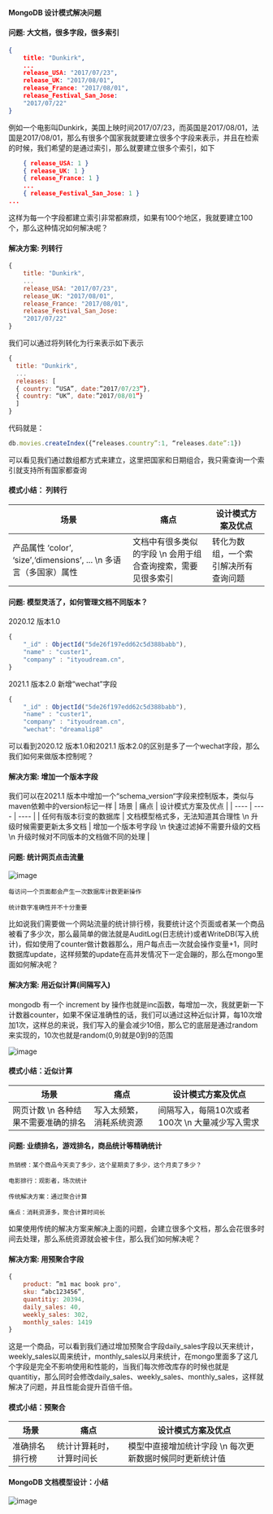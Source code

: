 #### MongoDB 设计模式解决问题

#### 问题: 大文档，很多字段，很多索引
```json
{
    title: "Dunkirk",
    ...
    release_USA: "2017/07/23",
    release_UK: "2017/08/01",
    release_France: "2017/08/01",
    release_Festival_San_Jose:
    "2017/07/22"
}
```

例如一个电影叫Dunkirk，美国上映时间2017/07/23，而英国是2017/08/01，法国是2017/08/01，那么有很多个国家我就要建立很多个字段来表示，并且在检索的时候，我们希望的是通过索引，那么就要建立很多个索引，如下
```json
    { release_USA: 1 }
    { release_UK: 1 }
    { release_France: 1 }
    ...
    { release_Festival_San_Jose: 1 }
...
```
这样为每一个字段都建立索引非常都麻烦，如果有100个地区，我就要建立100个，那么这种情况如何解决呢？

#### 解决方案: 列转行
```javascript
{
    title: "Dunkirk",
    ...
    release_USA: "2017/07/23",
    release_UK: "2017/08/01",
    release_France: "2017/08/01",
    release_Festival_San_Jose:
    "2017/07/22"
}
```
我们可以通过将列转化为行来表示如下表示
```javascript
{
  title: "Dunkirk",
  ...
  releases: [
  { country: “USA”, date:”2017/07/23”},
  { country: “UK”, date:”2017/08/01”}
  ]
}
```
代码就是：
```javascript
db.movies.createIndex({“releases.country”:1, “releases.date”:1})
```
可以看见我们通过数组都方式来建立，这里把国家和日期组合，我只需查询一个索引就支持所有国家都查询

#### 模式小结： 列转行
|  场景   | 痛点  | 设计模式方案及优点  |
|  ----  | ---- |  ---- |
|  产品属性 ‘color’, ‘size’,‘dimensions’, ... \\n 多语言（多国家）属性 | 文档中有很多类似的字段 \\n 会用于组合查询搜索，需要见很多索引 | 转化为数组，一个索引解决所有查询问题  |

#### 问题: 模型灵活了，如何管理文档不同版本？
2020.12 版本1.0
```javascript
{
    "_id" : ObjectId("5de26f197edd62c5d388babb"),
    "name" : "custer1",
    "company" : "ityoudream.cn",
}
```

2021.1 版本2.0 新增“wechat”字段
```javascript
{
    "_id" : ObjectId("5de26f197edd62c5d388babb"),
    "name" : "custer1",
    "company" : "ityoudream.cn",
    "wechat": "dreamalip8"
```

可以看到2020.12 版本1.0和2021.1 版本2.0的区别是多了一个wechat字段，那么我们如何来做版本控制呢？

#### 解决方案: 增加一个版本字段
我们可以在2021.1 版本中增加一个“schema_version“字段来控制版本，类似与maven依赖中的version标记一样
|  场景   | 痛点  | 设计模式方案及优点  |
|  ----  | ---- |  ---- |
| 任何有版本衍变的数据库 | 文档模型格式多，无法知道其合理性 \\n 升级时候需要更新太多文档 | 增加一个版本号字段 \\n 快速过滤掉不需要升级的文档 \\n 升级时候对不同版本的文档做不同的处理 |

#### 问题: 统计网页点击流量
![image](/mongodb/counter.png) 

```
每访问一个页面都会产生一次数据库计数更新操作

统计数字准确性并不十分重要
```

比如说我们需要做一个网站流量的统计排行榜，我要统计这个页面或者某一个商品被看了多少次，那么最简单的做法就是AuditLog(日志统计)或者WriteDB(写入统计)，假如使用了counter做计数器那么，用户每点击一次就会操作变量+1，同时数据库update，这样频繁的update在高并发情况下一定会蹦的，那么在mongo里面如何解决呢？


#### 解决方案: 用近似计算(间隔写入)
mongodb 有一个 increment by 操作也就是inc函数，每增加一次，我就更新一下计数器counter，如果不保证准确性的话，我们可以通过这种近似计算，每10次增加1次，这样总的来说，我们写入的量会减少10倍，那么它的底层是通过random来实现的，10次也就是random(0,9)就是0到9的范围

![image](/mongodb/sj1.png) 

#### 模式小结：近似计算
|  场景   | 痛点  | 设计模式方案及优点  |
|  ----  | ---- |  ---- |
| 网页计数 \\n 各种结果不需要准确的排名 | 写入太频繁，消耗系统资源 | 间隔写入，每隔10次或者100次 \\n 大量减少写入需求 |

#### 问题: 业绩排名，游戏排名，商品统计等精确统计
```
热销榜：某个商品今天卖了多少，这个星期卖了多少，这个月卖了多少？

电影排行：观影者，场次统计

传统解决方案：通过聚合计算

痛点：消耗资源多，聚合计算时间长
```
如果使用传统的解决方案来解决上面的问题，会建立很多个文档，那么会花很多时间去处理，那么系统资源就会被卡住，那么我们如何解决呢？

#### 解决方案: 用预聚合字段
```javascript
{
    product: ”m1 mac book pro",
    sku: “abc123456”,
    quantitiy: 20394,
    daily_sales: 40,
    weekly_sales: 302,
    monthly_sales: 1419
}
```
这是一个商品，可以看到我们通过增加预聚合字段daily_sales字段以天来统计，weekly_sales以周来统计，monthly_sales以月来统计，在mongo里面多了这几个字段是完全不影响使用和性能的，当我们每次修改库存的时候也就是quantitiy，那么同时会修改daily_sales、weekly_sales、monthly_sales，这样就解决了问题，并且性能会提升百倍千倍。

#### 模式小结：预聚合
|  场景   | 痛点  | 设计模式方案及优点  |
|  ----  | ---- |  ---- |
| 准确排名排行榜 | 统计计算耗时，计算时间长  | 模型中直接增加统计字段 \\n 每次更新数据时候同时更新统计值 |

#### MongoDB 文档模型设计：小结
![image](/mongodb/sj2.png) 


